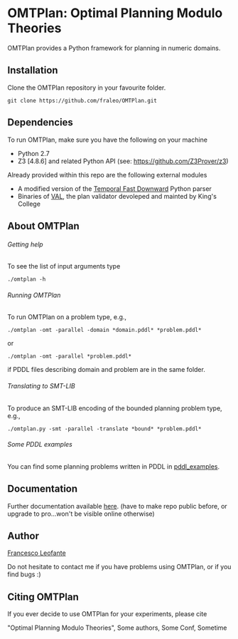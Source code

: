 # OMTPlan: Optimal Planning Modulo Theories

OMTPlan provides a Python framework for planning in numeric domains.


## Installation

Clone the OMTPlan repository in your favourite folder.
	
	git clone https://github.com/fraleo/OMTPlan.git


## Dependencies

To run OMTPlan, make sure you have the following on your machine

* Python 2.7
* Z3 [4.8.6] and related Python API (see: https://github.com/Z3Prover/z3)

Already provided within this repo are the following external modules

* A modified version of the [Temporal Fast Downward](http://gki.informatik.uni-freiburg.de/tools/tfd/) Python parser 
* Binaries of [VAL](https://github.com/KCL-Planning/VAL), the plan validator devoleped and mainted by King's College 


## About OMTPlan


###### Getting help

To see the list of input arguments type

	./omtplan -h


###### Running OMTPlan

To run OMTPlan on a problem type, e.g.,

	./omtplan -omt -parallel -domain *domain.pddl* *problem.pddl*

or

	./omtplan -omt -parallel *problem.pddl*

if PDDL files describing domain and problem are in the same folder.


###### Translating to SMT-LIB
 
To produce an SMT-LIB encoding of the bounded planning problem type, e.g.,

	./omtplan.py -smt -parallel -translate *bound* *problem.pddl* 
 

###### Some PDDL examples

You can find some planning problems written in PDDL in [pddl_examples](/pddl_examples).


## Documentation

Further documentation available [here](https://fraleo.github.io/OMTPlan/).
(have to make repo public before, or upgrade to pro...won't be visible 
online otherwise)


## Author

[Francesco Leofante](https://github.com/fraleo)

Do not hesitate to contact me if you have problems using OMTPlan, or if you find bugs :)


## Citing OMTPlan

If you ever decide to use OMTPlan for your experiments, please cite

"Optimal Planning Modulo Theories", Some authors, Some Conf, Sometime






